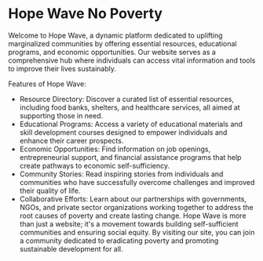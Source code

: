 # Hope Wave No Poverty

Welcome to Hope Wave, a dynamic platform dedicated to uplifting marginalized communities by offering essential resources, educational programs, and economic opportunities. Our website serves as a comprehensive hub where individuals can access vital information and tools to improve their lives sustainably.

Features of Hope Wave:

- Resource Directory: Discover a curated list of essential resources, including food banks, shelters, and healthcare services, all aimed at supporting those in need.
- Educational Programs: Access a variety of educational materials and skill development courses designed to empower individuals and enhance their career prospects.
- Economic Opportunities: Find information on job openings, entrepreneurial support, and financial assistance programs that help create pathways to economic self-sufficiency.
- Community Stories: Read inspiring stories from individuals and communities who have successfully overcome challenges and improved their quality of life.
- Collaborative Efforts: Learn about our partnerships with governments, NGOs, and private sector organizations working together to address the root causes of poverty and create lasting change.
Hope Wave is more than just a website; it's a movement towards building self-sufficient communities and ensuring social equity. By visiting our site, you can join a community dedicated to eradicating poverty and promoting sustainable development for all.
